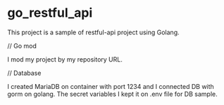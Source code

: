 # go_restful_api

This project is a sample of restful-api project using Golang.

// Go mod<br>

I mod my project by my repository URL.


// Database<br>

I created MariaDB on container with port 1234 and I connected DB with gorm on golang.
The secret variables I kept it on .env file for DB sample.
